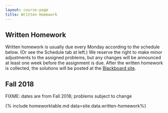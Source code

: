 ```yaml
---
layout: course-page
title: Written Homework
---
```


## Written Homework

Written homework is usually due every Monday according to the schedule below.  (Or see the Schedule tab at left.)  We reserve the right to make minor adjustments to the assigned problems, but any changes will be announced at least one week before the assignment is due.  After the written homework is collected, the solutions will be posted at the [Blackboard site](https://classes.alaska.edu/).

## Fall 2018

FIXME: dates are from Fall 2018; problems subject to change

{% include homeworktable.md  data=site.data.written-homework%}
